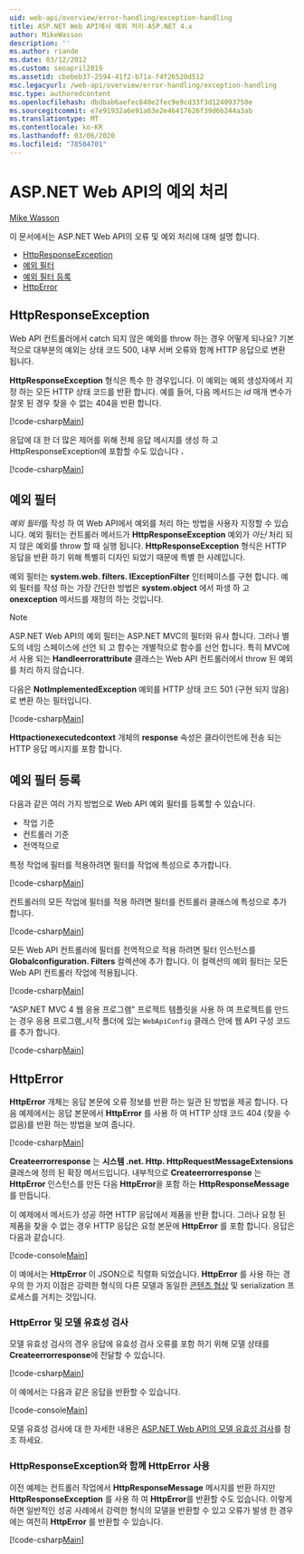 ```yaml
---
uid: web-api/overview/error-handling/exception-handling
title: ASP.NET Web API에서 예외 처리-ASP.NET 4.x
author: MikeWasson
description: ''
ms.author: riande
ms.date: 03/12/2012
ms.custom: seoapril2019
ms.assetid: cbebeb37-2594-41f2-b71a-f4f26520d512
msc.legacyurl: /web-api/overview/error-handling/exception-handling
msc.type: authoredcontent
ms.openlocfilehash: dbdbab6aefec840e2fec9e9cd33f3d124093750e
ms.sourcegitcommit: e7e91932a6e91a63e2e46417626f39d6b244a3ab
ms.translationtype: MT
ms.contentlocale: ko-KR
ms.lasthandoff: 03/06/2020
ms.locfileid: "78504701"
---
```

# <a name="exception-handling-in-aspnet-web-api"></a>ASP.NET Web API의 예외 처리

[Mike Wasson](https://github.com/MikeWasson)

이 문서에서는 ASP.NET Web API의 오류 및 예외 처리에 대해 설명 합니다.

- [HttpResponseException](#httpresponserexception)
- [예외 필터](#exception_filters)
- [예외 필터 등록](#registering_exception_filters)
- [HttpError](#httperror)

<a id="httpresponserexception"></a>
## <a name="httpresponseexception"></a>HttpResponseException

Web API 컨트롤러에서 catch 되지 않은 예외를 throw 하는 경우 어떻게 되나요? 기본적으로 대부분의 예외는 상태 코드 500, 내부 서버 오류와 함께 HTTP 응답으로 변환 됩니다.

**HttpResponseException** 형식은 특수 한 경우입니다. 이 예외는 예외 생성자에서 지정 하는 모든 HTTP 상태 코드를 반환 합니다. 예를 들어, 다음 메서드는 *id* 매개 변수가 잘못 된 경우 찾을 수 없는 404을 반환 합니다.

[!code-csharp[Main](exception-handling/samples/sample1.cs)]

응답에 대 한 더 많은 제어를 위해 전체 응답 메시지를 생성 하 고 HttpResponseException에 포함할 수도 있습니다 **.** 

[!code-csharp[Main](exception-handling/samples/sample2.cs)]

<a id="exception_filters"></a>
## <a name="exception-filters"></a>예외 필터

*예외 필터*를 작성 하 여 Web API에서 예외를 처리 하는 방법을 사용자 지정할 수 있습니다. 예외 필터는 컨트롤러 메서드가 **HttpResponseException** 예외가 *아닌* 처리 되지 않은 예외를 throw 할 때 실행 됩니다. **HttpResponseException** 형식은 HTTP 응답을 반환 하기 위해 특별히 디자인 되었기 때문에 특별 한 사례입니다.

예외 필터는 **system.web. filters. IExceptionFilter** 인터페이스를 구현 합니다. 예외 필터를 작성 하는 가장 간단한 방법은 **system.object** 에서 파생 하 고 **onexception** 메서드를 재정의 하는 것입니다.

> [!NOTE]
> ASP.NET Web API의 예외 필터는 ASP.NET MVC의 필터와 유사 합니다. 그러나 별도의 네임 스페이스에 선언 되 고 함수는 개별적으로 함수를 선언 합니다. 특히 MVC에서 사용 되는 **Handleerrorattribute** 클래스는 Web API 컨트롤러에서 throw 된 예외를 처리 하지 않습니다.

다음은 **NotImplementedException** 예외를 HTTP 상태 코드 501 (구현 되지 않음)로 변환 하는 필터입니다.

[!code-csharp[Main](exception-handling/samples/sample3.cs)]

**Httpactionexecutedcontext** 개체의 **response** 속성은 클라이언트에 전송 되는 HTTP 응답 메시지를 포함 합니다.

<a id="registering_exception_filters"></a>
## <a name="registering-exception-filters"></a>예외 필터 등록

다음과 같은 여러 가지 방법으로 Web API 예외 필터를 등록할 수 있습니다.

- 작업 기준
- 컨트롤러 기준
- 전역적으로

특정 작업에 필터를 적용하려면 필터를 작업에 특성으로 추가합니다.

[!code-csharp[Main](exception-handling/samples/sample4.cs)]

컨트롤러의 모든 작업에 필터를 적용 하려면 필터를 컨트롤러 클래스에 특성으로 추가 합니다.

[!code-csharp[Main](exception-handling/samples/sample5.cs)]

모든 Web API 컨트롤러에 필터를 전역적으로 적용 하려면 필터 인스턴스를 **Globalconfiguration. Filters** 컬렉션에 추가 합니다. 이 컬렉션의 예외 필터는 모든 Web API 컨트롤러 작업에 적용됩니다.

[!code-csharp[Main](exception-handling/samples/sample6.cs)]

"ASP.NET MVC 4 웹 응용 프로그램" 프로젝트 템플릿을 사용 하 여 프로젝트를 만드는 경우 응용 프로그램\_시작 폴더에 있는 `WebApiConfig` 클래스 안에 웹 API 구성 코드를 추가 합니다.

[!code-csharp[Main](exception-handling/samples/sample7.cs?highlight=5)]

<a id="httperror"></a>
## <a name="httperror"></a>HttpError

**HttpError** 개체는 응답 본문에 오류 정보를 반환 하는 일관 된 방법을 제공 합니다. 다음 예제에서는 응답 본문에서 **HttpError** 를 사용 하 여 HTTP 상태 코드 404 (찾을 수 없음)를 반환 하는 방법을 보여 줍니다.

[!code-csharp[Main](exception-handling/samples/sample8.cs)]

**Createerrorresponse** 는 **시스템 .net. Http. HttpRequestMessageExtensions** 클래스에 정의 된 확장 메서드입니다. 내부적으로 **Createerrorresponse** 는 **HttpError** 인스턴스를 만든 다음 **HttpError**을 포함 하는 **HttpResponseMessage** 를 만듭니다.

이 예제에서 메서드가 성공 하면 HTTP 응답에서 제품을 반환 합니다. 그러나 요청 된 제품을 찾을 수 없는 경우 HTTP 응답은 요청 본문에 **HttpError** 를 포함 합니다. 응답은 다음과 같습니다.

[!code-console[Main](exception-handling/samples/sample9.cmd)]

이 예에서는 **HttpError** 이 JSON으로 직렬화 되었습니다. **HttpError** 를 사용 하는 경우의 한 가지 이점은 강력한 형식의 다른 모델과 동일한 [콘텐츠 협상](../formats-and-model-binding/content-negotiation.md) 및 serialization 프로세스를 거치는 것입니다.

### <a name="httperror-and-model-validation"></a>HttpError 및 모델 유효성 검사

모델 유효성 검사의 경우 응답에 유효성 검사 오류를 포함 하기 위해 모델 상태를 **Createerrorresponse**에 전달할 수 있습니다.

[!code-csharp[Main](exception-handling/samples/sample10.cs)]

이 예에서는 다음과 같은 응답을 반환할 수 있습니다.

[!code-console[Main](exception-handling/samples/sample11.cmd)]

모델 유효성 검사에 대 한 자세한 내용은 [ASP.NET Web API의 모델 유효성 검사](../formats-and-model-binding/model-validation-in-aspnet-web-api.md)를 참조 하세요.

### <a name="using-httperror-with-httpresponseexception"></a>HttpResponseException와 함께 HttpError 사용

이전 예제는 컨트롤러 작업에서 **HttpResponseMessage** 메시지를 반환 하지만 **HttpResponseException** 를 사용 하 여 **HttpError**를 반환할 수도 있습니다. 이렇게 하면 일반적인 성공 사례에서 강력한 형식의 모델을 반환할 수 있고 오류가 발생 한 경우에는 여전히 **HttpError** 를 반환할 수 있습니다.

[!code-csharp[Main](exception-handling/samples/sample12.cs)]

